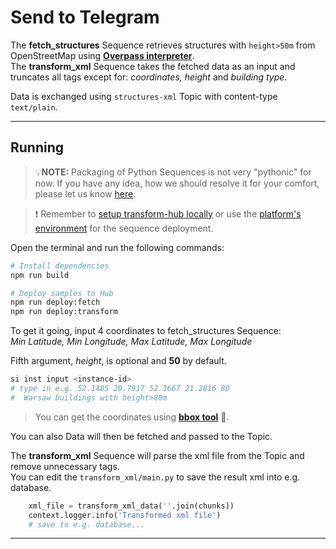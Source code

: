 # Send to Telegram

The **fetch_structures** Sequence retrieves structures with `height>50m` from OpenStreetMap using **[Overpass interpreter](https://overpass-api.de/)**.  
The **transform_xml** Sequence takes the fetched data as an input and truncates all tags except for: *coordinates, height* and *building type*.

Data is exchanged using `structures-xml` Topic with content-type `text/plain`.

___


## Running
> 💡**NOTE:** Packaging of Python Sequences is not very "pythonic" for now. If you have any idea, how we should resolve it for your comfort, please let us know [here](https://github.com/scramjetorg/transform-hub/issues/598).

> ❗ Remember to [setup transform-hub locally](https://docs.scramjet.org/transform-hub/installation) or use the [platform's environment](https://docs.scramjet.org/platform/get-started/) for the sequence deployment.

Open the terminal and run the following commands:

```bash
# Install dependencies
npm run build

# Deploy samples to Hub
npm run deploy:fetch
npm run deploy:transform
```

To get it going, input 4 coordinates to fetch_structures Sequence:  
*Min Latitude, Min Longitude, Max Latitude, Max Longitude*  
  
Fifth argument, *height*, is optional and **50** by default.
```bash
si inst input <instance-id>
# type in e.g. 52.1485 20.7917 52.3667 21.2816 80
#  Warsaw buildings with height>80m
```
>You can get the coordinates using **[bbox tool](https://norbertrenner.de/osm/bbox.html)** 🔧.

You can also
Data will then be fetched and passed to the Topic.  

The **transform_xml** Sequence will parse the xml file from the Topic and remove unnecessary tags.  
You can edit the `transform_xml/main.py` to save the result xml into e.g. database. 
```py
    xml_file = transform_xml_data(''.join(chunks))
    context.logger.info('Transformed xml file')
    # save to e.g. database...
```
___


